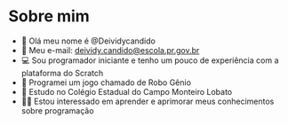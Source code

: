 # Sobre mim

- :cowboy_hat_face: Olá meu nome é @Deividycandido
- :email: Meu e-mail: deividy.candido@escola.pr.gov.br
- :computer: Sou programador iniciante e tenho um pouco de experiência com a plataforma do Scratch
- :floppy_disk: Programei um jogo chamado de Robo Gênio
- :school: Estudo no Colégio Estadual do Campo Monteiro Lobato
- :man_student: Estou interessado em aprender e aprimorar meus conhecimentos sobre programação

